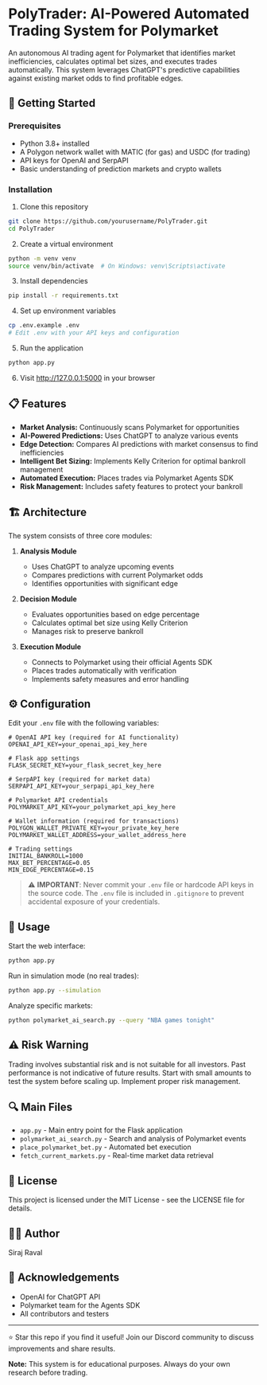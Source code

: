 # PolyTrader: AI-Powered Automated Trading System for Polymarket

An autonomous AI trading agent for Polymarket that identifies market inefficiencies, calculates optimal bet sizes, and executes trades automatically. This system leverages ChatGPT's predictive capabilities against existing market odds to find profitable edges.

## 🚀 Getting Started

### Prerequisites

- Python 3.8+ installed
- A Polygon network wallet with MATIC (for gas) and USDC (for trading)
- API keys for OpenAI and SerpAPI
- Basic understanding of prediction markets and crypto wallets

### Installation

1. Clone this repository
```bash
git clone https://github.com/yourusername/PolyTrader.git
cd PolyTrader
```

2. Create a virtual environment
```bash
python -m venv venv
source venv/bin/activate  # On Windows: venv\Scripts\activate
```

3. Install dependencies
```bash
pip install -r requirements.txt
```

4. Set up environment variables
```bash
cp .env.example .env
# Edit .env with your API keys and configuration
```

5. Run the application
```bash
python app.py
```

6. Visit http://127.0.0.1:5000 in your browser

## 📋 Features

* **Market Analysis:** Continuously scans Polymarket for opportunities
* **AI-Powered Predictions:** Uses ChatGPT to analyze various events
* **Edge Detection:** Compares AI predictions with market consensus to find inefficiencies
* **Intelligent Bet Sizing:** Implements Kelly Criterion for optimal bankroll management
* **Automated Execution:** Places trades via Polymarket Agents SDK
* **Risk Management:** Includes safety features to protect your bankroll

## 🏗️ Architecture

The system consists of three core modules:

1. **Analysis Module**  
   * Uses ChatGPT to analyze upcoming events  
   * Compares predictions with current Polymarket odds  
   * Identifies opportunities with significant edge

2. **Decision Module**  
   * Evaluates opportunities based on edge percentage  
   * Calculates optimal bet size using Kelly Criterion  
   * Manages risk to preserve bankroll

3. **Execution Module**  
   * Connects to Polymarket using their official Agents SDK  
   * Places trades automatically with verification  
   * Implements safety measures and error handling

## ⚙️ Configuration

Edit your `.env` file with the following variables:

```
# OpenAI API key (required for AI functionality)
OPENAI_API_KEY=your_openai_api_key_here

# Flask app settings
FLASK_SECRET_KEY=your_flask_secret_key_here

# SerpAPI key (required for market data)
SERPAPI_API_KEY=your_serpapi_api_key_here

# Polymarket API credentials
POLYMARKET_API_KEY=your_polymarket_api_key_here

# Wallet information (required for transactions)
POLYGON_WALLET_PRIVATE_KEY=your_private_key_here
POLYMARKET_WALLET_ADDRESS=your_wallet_address_here

# Trading settings
INITIAL_BANKROLL=1000
MAX_BET_PERCENTAGE=0.05
MIN_EDGE_PERCENTAGE=0.15
```

> ⚠️ **IMPORTANT**: Never commit your `.env` file or hardcode API keys in the source code. The `.env` file is included in `.gitignore` to prevent accidental exposure of your credentials.

## 🚀 Usage

Start the web interface:
```bash
python app.py
```

Run in simulation mode (no real trades):
```bash
python app.py --simulation
```

Analyze specific markets:
```bash
python polymarket_ai_search.py --query "NBA games tonight"
```

## ⚠️ Risk Warning

Trading involves substantial risk and is not suitable for all investors. Past performance is not indicative of future results. Start with small amounts to test the system before scaling up. Implement proper risk management.

## 🔍 Main Files

* `app.py` - Main entry point for the Flask application
* `polymarket_ai_search.py` - Search and analysis of Polymarket events
* `place_polymarket_bet.py` - Automated bet execution
* `fetch_current_markets.py` - Real-time market data retrieval

## 📝 License

This project is licensed under the MIT License - see the LICENSE file for details.

## 👨‍💻 Author

Siraj Raval

## 🙏 Acknowledgements

* OpenAI for ChatGPT API
* Polymarket team for the Agents SDK
* All contributors and testers

---

⭐ Star this repo if you find it useful! Join our Discord community to discuss improvements and share results.

**Note:** This system is for educational purposes. Always do your own research before trading.
